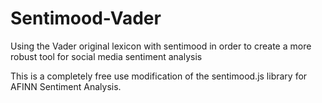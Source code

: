 # Sentimood-Vader
Using the Vader original lexicon with sentimood in order to create a more robust tool for social media sentiment analysis

This is a completely free use modification of the sentimood.js library for AFINN Sentiment Analysis.

